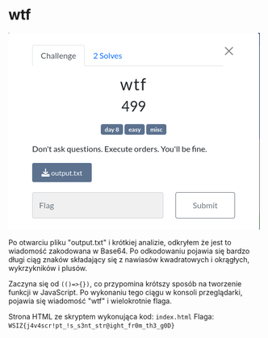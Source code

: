 # wtf
![](c4624c3634d6eb1ccf9886b511f127f4)

Po otwarciu pliku "output.txt" i krótkiej analizie, odkryłem że jest to wiadomość zakodowana w Base64.
Po odkodowaniu pojawia się bardzo długi ciąg znaków składający się z nawiasów kwadratowych i okrągłych, wykrzykników i plusów.

Zaczyna się od `(()=>{})`, co przypomina krótszy sposób na tworzenie funkcji w JavaScript.
Po wykonaniu tego ciągu w konsoli przeglądarki, pojawia się wiadomość "wtf" i wielokrotnie flaga.

Strona HTML ze skryptem wykonująca kod: `index.html`
Flaga: `WSIZ{j4v4scr!pt_!s_s3nt_str@ight_fr0m_th3_g0D}`